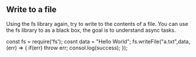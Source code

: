 ## Write to a file

Using the fs library again, try to write to the contents of a file.
You can use the fs library to as a black box, the goal is to understand async tasks.

const fs = require('fs');
cosnt data = "Hello World";
fs.writeFile("a.txt",data,(err) => {
if(err) throw err;
consol.log(success);
});

